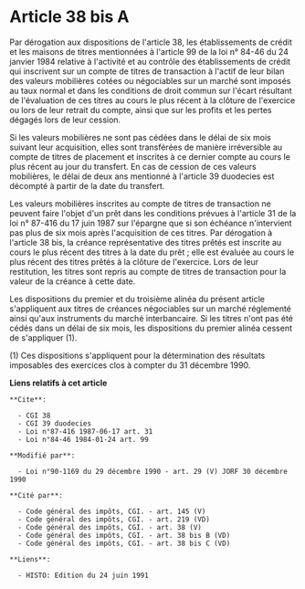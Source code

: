 # Article 38 bis A

Par dérogation aux dispositions de l'article 38, les établissements de crédit et les maisons de titres mentionnées à
l'article 99 de la loi n° 84-46 du 24 janvier 1984 relative à l'activité et au contrôle des établissements de crédit qui
inscrivent sur un compte de titres de transaction à l'actif de leur bilan des valeurs mobilières cotées ou négociables sur un
marché sont imposés au taux normal et dans les conditions de droit commun sur l'écart résultant de l'évaluation de ces titres
au cours le plus récent à la clôture de l'exercice ou lors de leur retrait du compte, ainsi que sur les profits et les pertes
dégagés lors de leur cession.

Si les valeurs mobilières ne sont pas cédées dans le délai de six mois suivant leur acquisition, elles sont transférées de
manière irréversible au compte de titres de placement et inscrites à ce dernier compte au cours le plus récent au jour du
transfert. En cas de cession de ces valeurs mobilières, le délai de deux ans mentionné à l'article 39 duodecies est décompté
à partir de la date du transfert.

Les valeurs mobilières inscrites au compte de titres de transaction ne peuvent faire l'objet d'un prêt dans les conditions
prévues à l'article 31 de la loi n° 87-416 du 17 juin 1987 sur l'épargne que si son échéance n'intervient pas plus de six
mois après l'acquisition de ces titres. Par dérogation à l'article 38 bis, la créance représentative des titres prêtés est
inscrite au cours le plus récent des titres à la date du prêt ; elle est évaluée au cours le plus récent des titres prêtés à
la clôture de l'exercice. Lors de leur restitution, les titres sont repris au compte de titres de transaction pour la valeur
de la créance à cette date.

Les dispositions du premier et du troisième alinéa du présent article s'appliquent aux titres de créances négociables sur un
marché réglementé ainsi qu'aux instruments du marché interbancaire. Si les titres n'ont pas été cédés dans un délai de six
mois, les dispositions du premier alinéa cessent de s'appliquer (1).

(1) Ces dispositions s'appliquent pour la détermination des résultats imposables des exercices clos à compter du 31 décembre
1990.

**Liens relatifs à cet article**

	**Cite**:

	  - CGI 38
	  - CGI 39 duodecies
	  - Loi n°87-416 1987-06-17 art. 31
	  - Loi n°84-46 1984-01-24 art. 99

	**Modifié par**:

	  - Loi n°90-1169 du 29 décembre 1990 - art. 29 (V) JORF 30 décembre 1990

	**Cité par**:

	  - Code général des impôts, CGI. - art. 145 (V)
	  - Code général des impôts, CGI. - art. 219 (VD)
	  - Code général des impôts, CGI. - art. 38 (V)
	  - Code général des impôts, CGI. - art. 38 bis B (VD)
	  - Code général des impôts, CGI. - art. 38 bis C (VD)

	**Liens**:

	  - HISTO: Edition du 24 juin 1991
